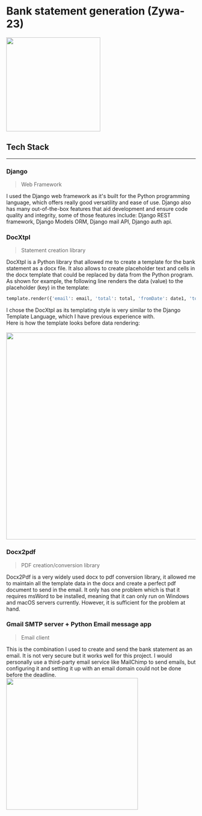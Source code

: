 # Bank statement generation (Zywa-23)

<img src="https://github.com/Emad-Eldin-G/Transactions-details/blob/main/logo.png" width="250">

## Tech Stack
------------------------------------  
### Django
> Web Framework
  
I used the Django web framework as it's built for the Python programming language, which offers really good versatility and ease of use. Django also has many out-of-the-box features that aid development and ensure code quality and integrity, some of those features include: Django REST framework, Django Models ORM, Django mail API, Django auth api.  


### DocXtpl
> Statement creation library

DocXtpl is a Python library that allowed me to create a template for the bank statement as a docx file. It also allows to create placeholder text and cells in the docx template that could be replaced by data from the Python program. As shown for example, the following line renders the data (value) to the placeholder (key) in the template:
```python
template.render({'email': email, 'total': total, 'fromDate': date1, 'toDate': date2, 'invoice_list': transactionsList})
```
I chose the DocXtpl as its templating style is very similar to the Django Template Language, which I have previous experience with.  
Here is how the template looks before data rendering:  
<br>
<img src="https://github.com/Emad-Eldin-G/Transactions-details/blob/main/template.png" width=550>  


### Docx2pdf
> PDF creation/conversion library

Docx2Pdf is a very widely used docx to pdf conversion library, it allowed me to maintain all the template data in the docx and create a perfect pdf document to send in the email. It only has one problem which is that it requires msWord to be installed, meaning that it can only run on Windows and macOS servers currently. However, it is sufficient for the problem at hand.


### Gmail SMTP server + Python Email message app  
> Email client

This is the combination I used to create and send the bank statement as an email. It is not very secure but it works well for this project. I would personally use a third-party email service like MailChimp to send emails, but configuring it and setting it up with an email domain could not be done before the deadline.  
<img src="https://github.com/Emad-Eldin-G/Transactions-details/blob/main/email.jpg" width=350>  

